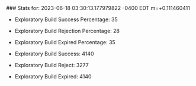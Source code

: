 <!DOCTYPE html>
<html>
	<head>
		<meta charset="utf-8">
		<title>i2p-stats</title>
	</head>
	<body>
### Stats for: 2023-06-18 03:30:13.177979822 -0400 EDT m=+0.111460411

 - Exploratory Build Success Percentage: 35
 - Exploratory Build Rejection Percentage: 28
 - Exploratory Build Expired Percentage: 35
 - Exploratory Build Success: 4140
 - Exploratory Build Reject: 3277
 - Exploratory Build Expired: 4140

	</body>
</html>